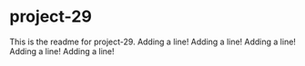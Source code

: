 # project-29

This is the readme for project-29.
Adding a line!
Adding a line!
Adding a line!
Adding a line!
Adding a line!

